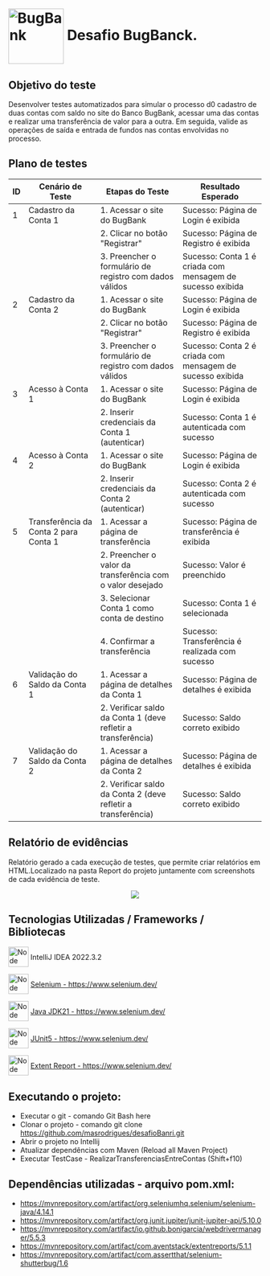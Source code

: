 # <img src="https://imgur.com/MlNEHC2.png" width="110" alt="BugBank" style="vertical-align: middle;"> Desafio BugBanck.
## Objetivo do teste
Desenvolver testes automatizados para simular o processo d0 cadastro de duas contas com saldo no site do Banco BugBank, acessar uma das contas e realizar uma transferência de valor para a outra. Em seguida, valide as operações de saída e entrada de fundos nas contas envolvidas no processo.

## Plano de testes
| ID  | Cenário de Teste                      | Etapas do Teste                                               | Resultado Esperado                                        |
|-----|---------------------------------------|---------------------------------------------------------------|-----------------------------------------------------------|
| 1   | Cadastro da Conta 1                   | 1. Acessar o site do BugBank                                  | Sucesso: Página de Login é exibida                        |
|     |                                       | 2. Clicar no botão "Registrar"                                | Sucesso: Página de Registro é exibida                     |
|     |                                       | 3. Preencher o formulário de registro com dados válidos       | Sucesso: Conta 1 é criada com mensagem de sucesso exibida |
| 2   | Cadastro da Conta 2                   | 1. Acessar o site do BugBank                                  | Sucesso: Página de Login é exibida                        |
|     |                                       | 2. Clicar no botão "Registrar"                                | Sucesso: Página de Registro é exibida                     |
|     |                                       | 3. Preencher o formulário de registro com dados válidos       | Sucesso: Conta 2 é criada com mensagem de sucesso exibida |
| 3   | Acesso à Conta 1                      | 1. Acessar o site do BugBank                                  | Sucesso: Página de Login é exibida                        |
|     |                                       | 2. Inserir credenciais da Conta 1 (autenticar)                | Sucesso: Conta 1 é autenticada com sucesso                |
| 4   | Acesso à Conta 2                      | 1. Acessar o site do BugBank                                  | Sucesso: Página de Login é exibida                        |
|     |                                       | 2. Inserir credenciais da Conta 2 (autenticar)                | Sucesso: Conta 2 é autenticada com sucesso                |
| 5   | Transferência da Conta 2 para Conta 1 | 1. Acessar a página de transferência                          | Sucesso: Página de transferência é exibida                |
|     |                                       | 2. Preencher o valor da transferência com o valor desejado    | Sucesso: Valor é preenchido                               |
|     |                                       | 3. Selecionar Conta 1 como conta de destino                   | Sucesso: Conta 1 é selecionada                            |
|     |                                       | 4. Confirmar a transferência                                  | Sucesso: Transferência é realizada com sucesso            |
| 6   | Validação do Saldo da Conta 1         | 1. Acessar a página de detalhes da Conta 1                    | Sucesso: Página de detalhes é exibida                     |
|     |                                       | 2. Verificar saldo da Conta 1 (deve refletir a transferência) | Sucesso: Saldo correto exibido                            |
| 7   | Validação do Saldo da Conta 2         | 1. Acessar a página de detalhes da Conta 2                    | Sucesso: Página de detalhes é exibida                     |
|     |                                       | 2. Verificar saldo da Conta 2 (deve refletir a transferência) | Sucesso: Saldo correto exibido                            |

## Relatório de evidências
Relatório gerado a cada execução de testes, que permite criar relatórios em HTML.Localizado na pasta Report do
projeto juntamente com screenshots de cada evidência de teste.
<p align="center"> <img src="https://imgur.com/oIOhJj2.png" min-width="100px" max-width="140px"> </p>

## Tecnologias Utilizadas / Frameworks / Bibliotecas
<div>
    <img src="https://imgur.com/NZjgS4y.png" width="40" alt="Node" style="vertical-align: middle;">
    <span style="vertical-align: middle;">IntelliJ IDEA 2022.3.2</span>
</div>
<p></p>
<div>
    <img src="https://imgur.com/T6vRl2Q.png" width="40" alt="Node" style="vertical-align: middle;">
<a href="https://www.selenium.dev/" style="vertical-align: middle;">Selenium - https://www.selenium.dev/</a>
</div>
<p></p>
<div>
    <img src="https://imgur.com/XGHJsjR.png" width="40" alt="Node" style="vertical-align: middle;">
    <a href="https://www.java.com/pt-BR/" style="vertical-align: middle;">Java JDK21 - https://www.selenium.dev/</a>
</div>
<p></p>
<div>
    <img src="https://imgur.com/EnDOYZt.png" width="40" alt="Node" style="vertical-align: middle;">
    <a href="https://junit.org/junit5/" style="vertical-align: middle;">JUnit5 - https://www.selenium.dev/</a>
</div>
<p></p>
<div>
    <img src="https://imgur.com/kn0WGKY.png" width="40" alt="Node" style="vertical-align: middle;">
    <a href="https://www.extentreports.com/" style="vertical-align: middle;">Extent Report - https://www.selenium.dev/</a>
</div>




##	Executando o projeto:
 - Executar o git - comando Git Bash here
 - Clonar o projeto - comando git clone https://github.com/masrodrigues/desafioBanri.git
 - Abrir o projeto no Intellij
 - Atualizar dependências com Maven (Reload all Maven Project)
 - Executar TestCase - RealizarTransferenciasEntreContas (Shift+f10)


## Dependências utilizadas - arquivo pom.xml:

- https://mvnrepository.com/artifact/org.seleniumhq.selenium/selenium-java/4.14.1
- https://mvnrepository.com/artifact/org.junit.jupiter/junit-jupiter-api/5.10.0
- https://mvnrepository.com/artifact/io.github.bonigarcia/webdrivermanager/5.5.3
- https://mvnrepository.com/artifact/com.aventstack/extentreports/5.1.1
- https://mvnrepository.com/artifact/com.assertthat/selenium-shutterbug/1.6



